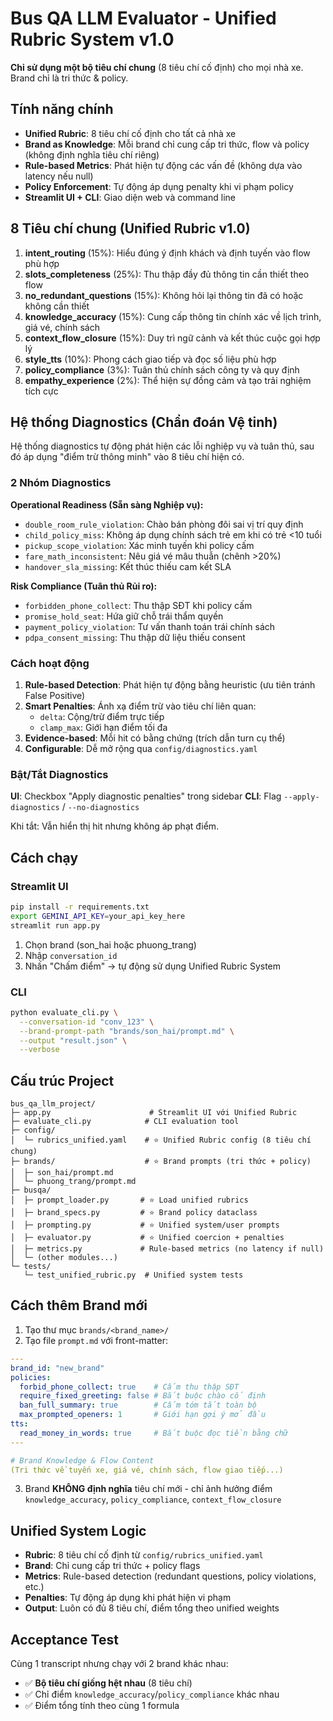 # Bus QA LLM Evaluator - Unified Rubric System v1.0

**Chỉ sử dụng một bộ tiêu chí chung** (8 tiêu chí cố định) cho mọi nhà xe. Brand chỉ là tri thức & policy.

## Tính năng chính
- **Unified Rubric**: 8 tiêu chí cố định cho tất cả nhà xe
- **Brand as Knowledge**: Mỗi brand chỉ cung cấp tri thức, flow và policy (không định nghĩa tiêu chí riêng)
- **Rule-based Metrics**: Phát hiện tự động các vấn đề (không dựa vào latency nếu null)
- **Policy Enforcement**: Tự động áp dụng penalty khi vi phạm policy
- **Streamlit UI + CLI**: Giao diện web và command line

## 8 Tiêu chí chung (Unified Rubric v1.0)
1. **intent_routing** (15%): Hiểu đúng ý định khách và định tuyến vào flow phù hợp
2. **slots_completeness** (25%): Thu thập đầy đủ thông tin cần thiết theo flow  
3. **no_redundant_questions** (15%): Không hỏi lại thông tin đã có hoặc không cần thiết
4. **knowledge_accuracy** (15%): Cung cấp thông tin chính xác về lịch trình, giá vé, chính sách
5. **context_flow_closure** (15%): Duy trì ngữ cảnh và kết thúc cuộc gọi hợp lý
6. **style_tts** (10%): Phong cách giao tiếp và đọc số liệu phù hợp
7. **policy_compliance** (3%): Tuân thủ chính sách công ty và quy định
8. **empathy_experience** (2%): Thể hiện sự đồng cảm và tạo trải nghiệm tích cực

## Hệ thống Diagnostics (Chẩn đoán Vệ tinh)

Hệ thống diagnostics tự động phát hiện các lỗi nghiệp vụ và tuân thủ, sau đó áp dụng "điểm trừ thông minh" vào 8 tiêu chí hiện có.

### 2 Nhóm Diagnostics

**Operational Readiness (Sẵn sàng Nghiệp vụ):**
- `double_room_rule_violation`: Chào bán phòng đôi sai vị trí quy định
- `child_policy_miss`: Không áp dụng chính sách trẻ em khi có trẻ <10 tuổi
- `pickup_scope_violation`: Xác minh tuyến khi policy cấm
- `fare_math_inconsistent`: Nêu giá vé mâu thuẫn (chênh >20%)
- `handover_sla_missing`: Kết thúc thiếu cam kết SLA

**Risk Compliance (Tuân thủ Rủi ro):**
- `forbidden_phone_collect`: Thu thập SĐT khi policy cấm
- `promise_hold_seat`: Hứa giữ chỗ trái thẩm quyền
- `payment_policy_violation`: Tư vấn thanh toán trái chính sách
- `pdpa_consent_missing`: Thu thập dữ liệu thiếu consent

### Cách hoạt động

1. **Rule-based Detection**: Phát hiện tự động bằng heuristic (ưu tiên tránh False Positive)
2. **Smart Penalties**: Ánh xạ điểm trừ vào tiêu chí liên quan:
   - `delta`: Cộng/trừ điểm trực tiếp
   - `clamp_max`: Giới hạn điểm tối đa
3. **Evidence-based**: Mỗi hit có bằng chứng (trích dẫn turn cụ thể)
4. **Configurable**: Dễ mở rộng qua `config/diagnostics.yaml`

### Bật/Tắt Diagnostics

**UI**: Checkbox "Apply diagnostic penalties" trong sidebar
**CLI**: Flag `--apply-diagnostics` / `--no-diagnostics`

Khi tắt: Vẫn hiển thị hit nhưng không áp phạt điểm.

## Cách chạy

### Streamlit UI
```bash
pip install -r requirements.txt
export GEMINI_API_KEY=your_api_key_here
streamlit run app.py
```

1. Chọn brand (son_hai hoặc phuong_trang)
2. Nhập `conversation_id`
3. Nhấn "Chấm điểm" → tự động sử dụng Unified Rubric System

### CLI
```bash
python evaluate_cli.py \
  --conversation-id "conv_123" \
  --brand-prompt-path "brands/son_hai/prompt.md" \
  --output "result.json" \
  --verbose
```

## Cấu trúc Project
```
bus_qa_llm_project/
├─ app.py                      # Streamlit UI với Unified Rubric
├─ evaluate_cli.py            # CLI evaluation tool
├─ config/
│  └─ rubrics_unified.yaml    # ⭐ Unified Rubric config (8 tiêu chí chung)
├─ brands/                    # ⭐ Brand prompts (tri thức + policy)
│  ├─ son_hai/prompt.md      
│  └─ phuong_trang/prompt.md
├─ busqa/
│  ├─ prompt_loader.py       # ⭐ Load unified rubrics
│  ├─ brand_specs.py         # ⭐ Brand policy dataclass
│  ├─ prompting.py           # ⭐ Unified system/user prompts
│  ├─ evaluator.py           # ⭐ Unified coercion + penalties
│  ├─ metrics.py             # Rule-based metrics (no latency if null)
│  └─ (other modules...)
└─ tests/
   └─ test_unified_rubric.py  # Unified system tests
```

## Cách thêm Brand mới

1. Tạo thư mục `brands/<brand_name>/`
2. Tạo file `prompt.md` với front-matter:

```yaml
---
brand_id: "new_brand"
policies:
  forbid_phone_collect: true    # Cấm thu thập SĐT
  require_fixed_greeting: false # Bắt buộc chào cố định
  ban_full_summary: true        # Cấm tóm tắt toàn bộ
  max_prompted_openers: 1       # Giới hạn gợi ý mở đầu
tts:
  read_money_in_words: true     # Bắt buộc đọc tiền bằng chữ
---

# Brand Knowledge & Flow Content
(Tri thức về tuyến xe, giá vé, chính sách, flow giao tiếp...)
```

3. Brand **KHÔNG định nghĩa** tiêu chí mới - chỉ ảnh hưởng điểm `knowledge_accuracy`, `policy_compliance`, `context_flow_closure`

## Unified System Logic

- **Rubric**: 8 tiêu chí cố định từ `config/rubrics_unified.yaml`
- **Brand**: Chỉ cung cấp tri thức + policy flags
- **Metrics**: Rule-based detection (redundant questions, policy violations, etc.)
- **Penalties**: Tự động áp dụng khi phát hiện vi phạm
- **Output**: Luôn có đủ 8 tiêu chí, điểm tổng theo unified weights

## Acceptance Test

Cùng 1 transcript nhưng chạy với 2 brand khác nhau:
- ✅ **Bộ tiêu chí giống hệt nhau** (8 tiêu chí)
- ✅ Chỉ điểm `knowledge_accuracy`/`policy_compliance` khác nhau
- ✅ Điểm tổng tính theo cùng 1 formula